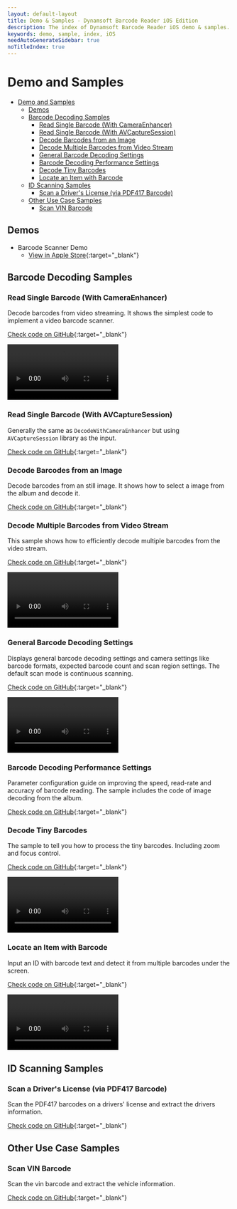 ```yaml
---
layout: default-layout
title: Demo & Samples - Dynamsoft Barcode Reader iOS Edition
description: The index of Dynamsoft Barcode Reader iOS demo & samples.
keywords: demo, sample, index, iOS
needAutoGenerateSidebar: true
noTitleIndex: true
---
```


# Demo and Samples

- [Demo and Samples](#demo-and-samples)
	- [Demos](#demos)
	- [Barcode Decoding Samples](#barcode-decoding-samples)
		- [Read Single Barcode (With CameraEnhancer)](#read-single-barcode-with-cameraenhancer)
		- [Read Single Barcode (With AVCaptureSession)](#read-single-barcode-with-avcapturesession)
		- [Decode Barcodes from an Image](#decode-barcodes-from-an-image)
		- [Decode Multiple Barcodes from Video Stream](#decode-multiple-barcodes-from-video-stream)
		- [General Barcode Decoding Settings](#general-barcode-decoding-settings)
		- [Barcode Decoding Performance Settings](#barcode-decoding-performance-settings)
		- [Decode Tiny Barcodes](#decode-tiny-barcodes)
		- [Locate an Item with Barcode](#locate-an-item-with-barcode)
	- [ID Scanning Samples](#id-scanning-samples)
		- [Scan a Driver's License (via PDF417 Barcode)](#scan-a-drivers-license-via-pdf417-barcode)
	- [Other Use Case Samples](#other-use-case-samples)
		- [Scan VIN Barcode](#scan-vin-barcode)

## Demos

- Barcode Scanner Demo
  - [View in Apple Store](https://apps.apple.com/us/app/dynamsoft-barcode-scanner-demo/id1120581630){:target="_blank"}

<!-- - MRZ Scanner Demo
  - [View in Apple Store](https://apps.apple.com/us/app/dynamsoft-mrz-scanner-demo/id1120581630){:target="_blank"} -->

## Barcode Decoding Samples

### Read Single Barcode (With CameraEnhancer)

Decode barcodes from video streaming. It shows the simplest code to implement a video barcode scanner.

[Check code on GitHub](https://github.com/Dynamsoft/barcode-reader-mobile-samples/tree/v10.4.2002/ios/HelloWorld/DecodeWithCameraEnhancer){:target="_blank"}

<video controls width="250" autoplay="false">
    <source src="https://github.com/user-attachments/assets/5d6adaed-976f-40aa-9f58-19980f801ba7">
</video>

### Read Single Barcode (With AVCaptureSession)

Generally the same as `DecodeWithCameraEnhancer` but using `AVCaptureSession` library as the input.

[Check code on GitHub](https://github.com/Dynamsoft/barcode-reader-mobile-samples/tree/v10.4.2002/ios/HelloWorld/DecodeWithAVCaptureSession){:target="_blank"}

<!-- <video controls width="250" autoplay="false">
    <source src="https://github.com/user-attachments/assets/5d6adaed-976f-40aa-9f58-19980f801ba7">
</video> -->

### Decode Barcodes from an Image

Decode barcodes from an still image. It shows how to select a image from the album and decode it.

[Check code on GitHub](https://github.com/Dynamsoft/barcode-reader-mobile-samples/tree/v10.4.2002/ios/HelloWorld/DecodeFromAnImage){:target="_blank"}

<!-- <video controls width="250" autoplay="false">
    <source src="https://github.com/user-attachments/assets/9f13ada8-b253-43a0-8121-60bbebed4696">
</video> -->

### Decode Multiple Barcodes from Video Stream

This sample shows how to efficiently decode multiple barcodes from the video stream.

[Check code on GitHub](https://github.com/Dynamsoft/barcode-reader-mobile-samples/tree/v10.4.2002/ios/DecodeMultipleBarcodes){:target="_blank"}

<video controls width="250" autoplay="false">
    <source src="https://github.com/user-attachments/assets/63a10ebf-34a1-438f-9673-9fbf8c408dd1">
</video>

### General Barcode Decoding Settings

Displays general barcode decoding settings and camera settings like barcode formats, expected barcode count and scan region settings. The default scan mode is continuous scanning.

[Check code on GitHub](https://github.com/Dynamsoft/barcode-reader-mobile-samples/tree/v10.4.2002/ios/GeneralSettings){:target="_blank"}

<video controls width="250" autoplay="false">
    <source src="https://github.com/user-attachments/assets/8e97909e-2a67-406d-bbd1-41a8e5810210">
</video>

### Barcode Decoding Performance Settings

Parameter configuration guide on improving the speed, read-rate and accuracy of barcode reading. The sample includes the code of image decoding from the album.

[Check code on GitHub](https://github.com/Dynamsoft/barcode-reader-mobile-samples/tree/v10.4.2002/ios/PerformanceSettings){:target="_blank"}

<!-- <video controls width="250" autoplay="false">
    <source src="https://github.com/user-attachments/assets/108aa022-15b6-4e27-8c47-fbe8f89b0356">
</video> -->

### Decode Tiny Barcodes

The sample to tell you how to process the tiny barcodes. Including zoom and focus control.

[Check code on GitHub](https://github.com/Dynamsoft/barcode-reader-mobile-samples/tree/v10.4.2002/ios/UseCase/TinyBarcodeDecoding){:target="_blank"}

<video controls width="250" autoplay="false">
    <source src="https://github.com/user-attachments/assets/f6881a36-3858-49d0-9458-5b732c96273d">
</video>

### Locate an Item with Barcode

Input an ID with barcode text and detect it from multiple barcodes under the screen.

[Check code on GitHub](https://github.com/Dynamsoft/barcode-reader-mobile-samples/tree/v10.4.2002/ios/UseCase/LocateAnItemWithBarcode){:target="_blank"}

<video controls width="250" autoplay="false">
    <source src="https://github.com/user-attachments/assets/9101cd5a-fc67-4650-aaef-1e5270a29a25">
</video>

## ID Scanning Samples

### Scan a Driver's License (via PDF417 Barcode)

Scan the PDF417 barcodes on a drivers' license and extract the drivers information.

[Check code on GitHub](https://github.com/Dynamsoft/capture-vision-mobile-samples/tree/v10.4.2002/ios/DriversLicenseScanner){:target="_blank"}

<!-- <video controls width="250" autoplay="false">
    <source src="https://github.com/user-attachments/assets/338a0bcc-afa0-4afd-8372-14373a112d36">
</video> -->

## Other Use Case Samples

### Scan VIN Barcode

Scan the vin barcode and extract the vehicle information.

[Check code on GitHub](https://github.com/Dynamsoft/capture-vision-mobile-samples/tree/v10.4.2002/ios/VINScanner){:target="_blank"}

<!-- <video controls width="250" autoplay="false">
    <source src="https://github.com/user-attachments/assets/5d3200a0-1c9f-4428-a58b-f9d7a5a28693">
</video> -->
